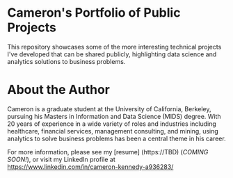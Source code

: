 # Cameron's Portfolio of Public Projects
This repository showcases some of the more interesting technical projects I've developed that can be shared publicly, highlighting data science and analytics solutions to business problems.

# About the Author
Cameron is a graduate student at the University of California, Berkeley, pursuing his Masters in Information and Data Science (MIDS) degree. With 20 years of experience in a wide variety of roles and industries including healthcare, financial services, management consulting, and mining, using analytics to solve business problems has been a central theme in his career.

For more information, please see my [resume] (https://TBD) (*COMING SOON!*), or visit my LinkedIn profile at https://www.linkedin.com/in/cameron-kennedy-a936283/
